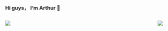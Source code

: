 ### Hi guys， I‘m Arthur 👋


<div align="center">
  
  <div style="float: left">
    

 ![](https://image.shutterstock.com/z/stock-vector-horizontal-banner-with-hands-typing-on-laptop-keyboard-various-electronic-devices-and-symbols-1176860761.jpg)
    
  </div>
  
  <div style="float: right">

![](https://github-readme-stats.vercel.app/api?username=Until-You-Possible)
    
  </div>
  

  
  
</div>

















